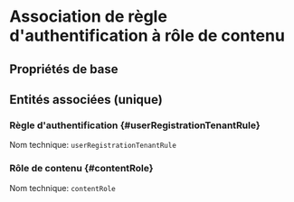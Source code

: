# Association de règle d'authentification à rôle de contenu
<!--- THIS FILE IS GENERATED PLEASE DO NOT EDIT IT DIRECTLY --->



## Propriétés de base



## Entités associées (unique)

### Règle d'authentification {#userRegistrationTenantRule}



Nom technique: ```userRegistrationTenantRule```

### Rôle de contenu {#contentRole}



Nom technique: ```contentRole```





